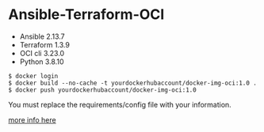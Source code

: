 <h1>Ansible-Terraform-OCI</h1>

* Ansible 2.13.7
* Terraform 1.3.9
* OCI cli 3.23.0
* Python 3.8.10

```
$ docker login
$ docker build --no-cache -t yourdockerhubaccount/docker-img-oci:1.0 .
$ docker push yourdockerhubaccount/docker-img-oci:1.0
```

You must replace the requirements/config file with your information.

[more info here](https://docs.oracle.com/en-us/iaas/Content/API/Concepts/sdkconfig.htm#Example_Configuration)